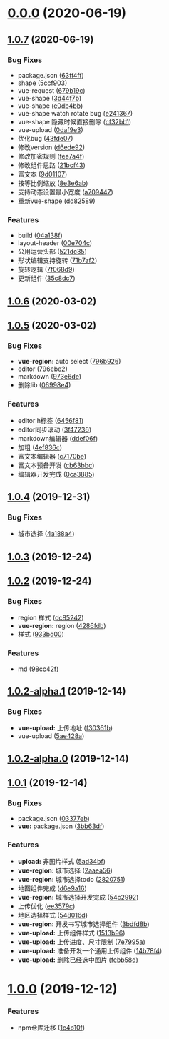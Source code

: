 # [0.0.0](https://github.com/halobear/npm-packages/compare/v1.0.7...v0.0.0) (2020-06-19)



## [1.0.7](https://github.com/halobear/npm-packages/compare/v1.0.6...v1.0.7) (2020-06-19)


### Bug Fixes

* package.json ([63ff4ff](https://github.com/halobear/npm-packages/commit/63ff4ffa1fb4b41c92a3c3e8cb1a25ef9265f5fa))
* shape ([5ccf903](https://github.com/halobear/npm-packages/commit/5ccf903edd59d001bbc8a89043f41a537f934435))
* vue-request ([679b19c](https://github.com/halobear/npm-packages/commit/679b19c09ce8b6f0593c1321b6332045bbb72db0))
* vue-shape ([3d44f7b](https://github.com/halobear/npm-packages/commit/3d44f7b913f6c70a00c15597340e9e4a85bbc4fe))
* vue-shape ([e0db4bb](https://github.com/halobear/npm-packages/commit/e0db4bb14ad945c28b3f8b93e934c93fafb399da))
* vue-shape watch rotate bug ([e241367](https://github.com/halobear/npm-packages/commit/e24136717b3630a1521e86880366de59a01c28e4))
* vue-shape 隐藏时候直接删除 ([cf32bb1](https://github.com/halobear/npm-packages/commit/cf32bb1f343e7bcbe6a61676130e709b608cbe64))
* vue-upload ([0daf9e3](https://github.com/halobear/npm-packages/commit/0daf9e3fdf246c17125578d6dc9d3c603e400e4f))
* 优化bug ([43fde07](https://github.com/halobear/npm-packages/commit/43fde0704e17b702376e1f823e06796b466da906))
* 修改version ([d6ede92](https://github.com/halobear/npm-packages/commit/d6ede92f1902691d21ef936ddd7179258f1e1e3b))
* 修改加密规则 ([fea7a4f](https://github.com/halobear/npm-packages/commit/fea7a4fbdf3ac207e3de19127606fad931e7206d))
* 修改组件思路 ([21bcf43](https://github.com/halobear/npm-packages/commit/21bcf43134d4b2a1dd5fb863ed351dc0668ca18e))
* 富文本 ([9d01107](https://github.com/halobear/npm-packages/commit/9d01107817a60c4fdbd11a2003085e881eb6d7e2))
* 按等比例缩放 ([8e3e6ab](https://github.com/halobear/npm-packages/commit/8e3e6ab0f788584502949604a13697c6d439e966))
* 支持动态设置最小宽度 ([a709447](https://github.com/halobear/npm-packages/commit/a709447e58ab99190131e88cb328499bd8c34bee))
* 重新vue-shape ([dd82589](https://github.com/halobear/npm-packages/commit/dd82589870b8feda9ee12a82af205fd60636f60d))


### Features

* build ([04a138f](https://github.com/halobear/npm-packages/commit/04a138f61f374c6f84b6d55f92c2c6e11189deb6))
* layout-header ([00e704c](https://github.com/halobear/npm-packages/commit/00e704c3c886cf5e0642c3f7ef9734df8d6475a4))
* 公用运营头部 ([521dc35](https://github.com/halobear/npm-packages/commit/521dc35ebfd8d21fd72861c0745bde363628b706))
* 形状编辑支持旋转 ([71b7af2](https://github.com/halobear/npm-packages/commit/71b7af286b01b6632d255ca3bb269f721e5250d9))
* 旋转逻辑 ([7f068d9](https://github.com/halobear/npm-packages/commit/7f068d9879b5a1d5ce6fc0f7a1c5705312b1e70f))
* 更新组件 ([35c8dc7](https://github.com/halobear/npm-packages/commit/35c8dc7a7a0b96e6669be19d621567db185f749a))



## [1.0.6](https://github.com/halobear/npm-packages/compare/v1.0.5...v1.0.6) (2020-03-02)



## [1.0.5](https://github.com/halobear/npm-packages/compare/v1.0.4...v1.0.5) (2020-03-02)


### Bug Fixes

* **vue-region:** auto select ([796b926](https://github.com/halobear/npm-packages/commit/796b926683d918e9e4734e44fc05d0443c0eeca7))
* editor ([796ebe2](https://github.com/halobear/npm-packages/commit/796ebe2681e83ce0b34ad2698ed421faa1f0b455))
* markdown ([973e6de](https://github.com/halobear/npm-packages/commit/973e6def1bdebe5887aa6608dcc1f6c4182f8821))
* 删除lib ([06998e4](https://github.com/halobear/npm-packages/commit/06998e43bdf491d5b65094c8a8efe83d7116d439))


### Features

* editor h标签 ([6456f81](https://github.com/halobear/npm-packages/commit/6456f817bee54baab0d12b52509ff0d9c90c42d4))
* editor同步滚动 ([3f47236](https://github.com/halobear/npm-packages/commit/3f47236da2b3e5dbbfbc1c7a802ebd5fd2dc219f))
* markdown编辑器 ([ddef06f](https://github.com/halobear/npm-packages/commit/ddef06f46df3f3dfa9f89385d92ff35ccc2be1cd))
* 加粗 ([4ef836c](https://github.com/halobear/npm-packages/commit/4ef836ca11720341f290a3d395002b91eb3c9590))
* 富文本编辑器 ([c7170be](https://github.com/halobear/npm-packages/commit/c7170be19f56caa38dd762a9c968f451a818f91d))
* 富文本预备开发 ([cb63bbc](https://github.com/halobear/npm-packages/commit/cb63bbc33cba8d567b76fdcd7e4636fa3ea78178))
* 编辑器开发完成 ([0ca3885](https://github.com/halobear/npm-packages/commit/0ca388570ebc8676ea4e670f7af55a6554ad568c))



## [1.0.4](https://github.com/halobear/npm-packages/compare/v1.0.3...v1.0.4) (2019-12-31)


### Bug Fixes

* 城市选择 ([4a188a4](https://github.com/halobear/npm-packages/commit/4a188a4274921d69bba2fe51efa584d4caa5c296))



## [1.0.3](https://github.com/halobear/npm-packages/compare/v1.0.2...v1.0.3) (2019-12-24)



## [1.0.2](https://github.com/halobear/npm-packages/compare/v1.0.2-alpha.1...v1.0.2) (2019-12-24)


### Bug Fixes

* region 样式 ([dc85242](https://github.com/halobear/npm-packages/commit/dc85242476c2b1f3eecfb18e3f752f3e4e179968))
* **vue-region:** region ([4286fdb](https://github.com/halobear/npm-packages/commit/4286fdb8fd55b0ccc06208d92ff76e7fed932e9f))
* 样式 ([933bd00](https://github.com/halobear/npm-packages/commit/933bd000ed68ea496923be11997ba641a8f44dd9))


### Features

* md ([98cc42f](https://github.com/halobear/npm-packages/commit/98cc42fefefa91955614764ee684b37bd04e3921))



## [1.0.2-alpha.1](https://github.com/halobear/npm-packages/compare/v1.0.2-alpha.0...v1.0.2-alpha.1) (2019-12-14)


### Bug Fixes

* **vue-upload:** 上传地址 ([f30361b](https://github.com/halobear/npm-packages/commit/f30361b9199cca7c945e49b92a8309b84e9b1659))
* vue-upload ([5ae428a](https://github.com/halobear/npm-packages/commit/5ae428afa9027efdd326e237486a06bcab06c593))



## [1.0.2-alpha.0](https://github.com/halobear/npm-packages/compare/v1.0.1...v1.0.2-alpha.0) (2019-12-14)



## [1.0.1](https://github.com/halobear/npm-packages/compare/v1.0.0...v1.0.1) (2019-12-14)


### Bug Fixes

* package.json ([03377eb](https://github.com/halobear/npm-packages/commit/03377eb2e59aec1bf3e0e75608478225eefd03e2))
* **vue:** package.json ([3bb63df](https://github.com/halobear/npm-packages/commit/3bb63dfe3de2324b9bf3c9f352f086b32af6843a))


### Features

* **upload:** 非图片样式 ([5ad34bf](https://github.com/halobear/npm-packages/commit/5ad34bf3d534ace483779e4b6d4d6aa72ebf727a))
* **vue-region:** 城市选择 ([2aaea56](https://github.com/halobear/npm-packages/commit/2aaea563b5492ff109973959e67d6c79522c412b))
* **vue-region:** 城市选择todo ([2820751](https://github.com/halobear/npm-packages/commit/28207513ecec496ae33479225ae0e711900b5644))
* 地图组件完成 ([d6e9a16](https://github.com/halobear/npm-packages/commit/d6e9a16fb5796622808195e6d71483fade710142))
* **vue-region:** 城市选择开发完成 ([54c2992](https://github.com/halobear/npm-packages/commit/54c29921b1efb058073990a484ac86d19176666a))
* 上传优化 ([ee3579c](https://github.com/halobear/npm-packages/commit/ee3579c77ef876c19c43cc30a28d127cb95753a6))
* 地区选择样式 ([548016d](https://github.com/halobear/npm-packages/commit/548016db2f1253bde34e90cec52f2be9d894abab))
* **vue-region:** 开发书写城市选择组件 ([3bdfd8b](https://github.com/halobear/npm-packages/commit/3bdfd8b95c0b8292d7941fcb034f9233d35d9c48))
* **vue-upload:** 上传组件样式 ([1513b96](https://github.com/halobear/npm-packages/commit/1513b96ebc10af72da9a35e2a3b3f4fc8b8dd7dd))
* **vue-upload:** 上传进度、尺寸限制 ([7e7995a](https://github.com/halobear/npm-packages/commit/7e7995ac7f904ee74bbff67baa2f798994d00111))
* **vue-upload:** 准备开发一个通用上传组件 ([14b78f4](https://github.com/halobear/npm-packages/commit/14b78f4eb49dc7ef6b606e8062492d748dd67502))
* **vue-upload:** 删除已经选中图片 ([febb58d](https://github.com/halobear/npm-packages/commit/febb58ddd7ffd00e5d5edc8e4180183214fd0e32))



# [1.0.0](https://github.com/halobear/npm-packages/compare/1c4b10f402b3d601be9a4cf062b99c025b50c5a7...v1.0.0) (2019-12-12)


### Features

* npm仓库迁移 ([1c4b10f](https://github.com/halobear/npm-packages/commit/1c4b10f402b3d601be9a4cf062b99c025b50c5a7))



